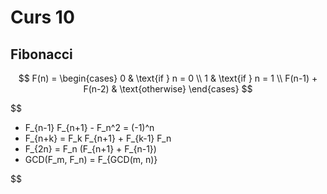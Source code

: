 # Curs 10

## Fibonacci

$$
F(n) = \begin{cases} 
0 & \text{if } n = 0 \\
1 & \text{if } n = 1 \\
F(n-1) + F(n-2) & \text{otherwise}
\end{cases}
$$


$$
 * F_{n-1} F_{n+1} - F_n^2 = (-1)^n
 * F_{n+k} = F_k F_{n+1} + F_{k-1} F_n
 * F_{2n} = F_n (F_{n+1} + F_{n-1})
 * GCD(F_m, F_n) = F_{GCD(m, n)}

$$
